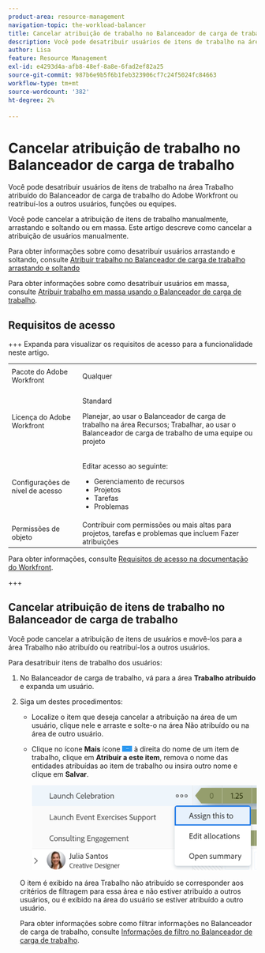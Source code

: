 ```yaml
---
product-area: resource-management
navigation-topic: the-workload-balancer
title: Cancelar atribuição de trabalho no Balanceador de carga de trabalho
description: Você pode desatribuir usuários de itens de trabalho na área Trabalho atribuído do Balanceador de carga de trabalho do Adobe Workfront ou reatribuí-los a outros usuários, funções ou equipes.
author: Lisa
feature: Resource Management
exl-id: e4293d4a-afb8-48ef-8a8e-6fad2ef82a25
source-git-commit: 987b6e9b5f6b1feb323906cf7c24f5024fc84663
workflow-type: tm+mt
source-wordcount: '382'
ht-degree: 2%

---
```


# Cancelar atribuição de trabalho no Balanceador de carga de trabalho

Você pode desatribuir usuários de itens de trabalho na área Trabalho atribuído do Balanceador de carga de trabalho do Adobe Workfront ou reatribuí-los a outros usuários, funções ou equipes.

Você pode cancelar a atribuição de itens de trabalho manualmente, arrastando e soltando ou em massa. Este artigo descreve como cancelar a atribuição de usuários manualmente.

Para obter informações sobre como desatribuir usuários arrastando e soltando, consulte [Atribuir trabalho no Balanceador de carga de trabalho arrastando e soltando](../../resource-mgmt/workload-balancer/assign-work-in-workload-balancer-by-drag-and-drop.md)

Para obter informações sobre como desatribuir usuários em massa, consulte [Atribuir trabalho em massa usando o Balanceador de carga de trabalho](../../resource-mgmt/workload-balancer/assign-work-in-workload-balancer-in-bulk.md).

## Requisitos de acesso

+++ Expanda para visualizar os requisitos de acesso para a funcionalidade neste artigo.

<table style="table-layout:auto"> 
 <col> 
 <col> 
 <tbody> 
  <tr> 
   <td>Pacote do Adobe Workfront</td> 
   <td><p>Qualquer</p></td>
  </tr>
  <tr> 
   <td>Licença do Adobe Workfront</td> 
   <td><p>Standard</p>
       <p>Planejar, ao usar o Balanceador de carga de trabalho na área Recursos; Trabalhar, ao usar o Balanceador de carga de trabalho de uma equipe ou projeto</p></td>
  </tr> 
  <tr> 
   <td>Configurações de nível de acesso</td> 
   <td> <p>Editar acesso ao seguinte:</p> 
    <ul> 
     <li>Gerenciamento de recursos</li> 
     <li>Projetos</li> 
     <li>Tarefas</li> 
     <li>Problemas</li> 
    </ul></td>
  </tr> 
  <tr> 
   <td>Permissões de objeto</td> 
   <td>Contribuir com permissões ou mais altas para projetos, tarefas e problemas que incluem Fazer atribuições</td> 
  </tr> 
 </tbody> 
</table>

Para obter informações, consulte [Requisitos de acesso na documentação do Workfront](/help/quicksilver/administration-and-setup/add-users/access-levels-and-object-permissions/access-level-requirements-in-documentation.md).

+++

## Cancelar atribuição de itens de trabalho no Balanceador de carga de trabalho

Você pode cancelar a atribuição de itens de usuários e movê-los para a área Trabalho não atribuído ou reatribuí-los a outros usuários.

Para desatribuir itens de trabalho dos usuários:

1. No Balanceador de carga de trabalho, vá para a área **Trabalho atribuído** e expanda um usuário.
1. Siga um destes procedimentos:

   * Localize o item que deseja cancelar a atribuição na área de um usuário, clique nele e arraste e solte-o na área Não atribuído ou na área de outro usuário.
   * Clique no ícone **Mais** ícone ![Mais ícone](assets/more-icon-task-list.png) à direita do nome de um item de trabalho, clique em **Atribuir a este item**, remova o nome das entidades atribuídas ao item de trabalho ou insira outro nome e clique em **Salvar**.

     ![Atribuir esta a](assets/assign-this-to-link-from-task-wb-nwe-350x104.png)

   O item é exibido na área Trabalho não atribuído se corresponder aos critérios de filtragem para essa área e não estiver atribuído a outros usuários, ou é exibido na área do usuário se estiver atribuído a outro usuário.

   Para obter informações sobre como filtrar informações no Balanceador de carga de trabalho, consulte [Informações de filtro no Balanceador de carga de trabalho](../../resource-mgmt/workload-balancer/filter-information-workload-balancer.md).
